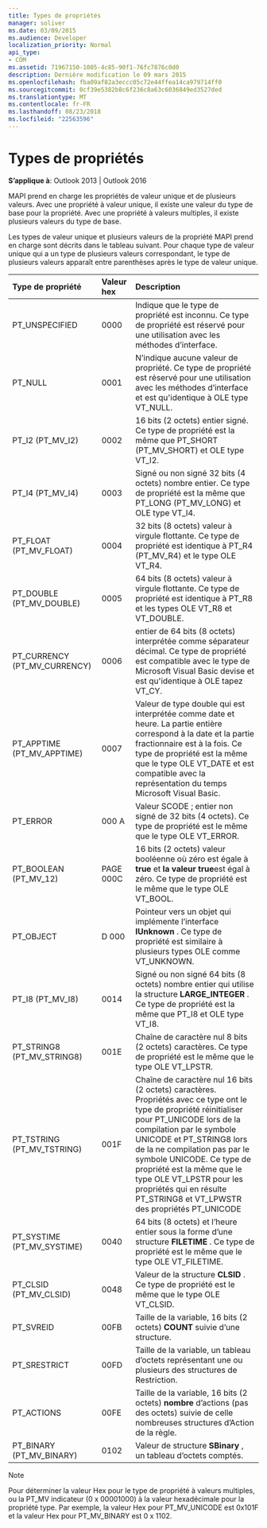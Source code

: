 ```yaml
---
title: Types de propriétés
manager: soliver
ms.date: 03/09/2015
ms.audience: Developer
localization_priority: Normal
api_type:
- COM
ms.assetid: 71967150-1005-4c85-90f1-76fc7876c0d0
description: Dernière modification le 09 mars 2015
ms.openlocfilehash: fba09af82a3eccc05c72e44ffea14ca979714ff0
ms.sourcegitcommit: 0cf39e5382b8c6f236c8a63c6036849ed3527ded
ms.translationtype: MT
ms.contentlocale: fr-FR
ms.lasthandoff: 08/23/2018
ms.locfileid: "22563596"
---
```

# <a name="property-types"></a>Types de propriétés

  
  
**S’applique à**: Outlook 2013 | Outlook 2016 
  
MAPI prend en charge les propriétés de valeur unique et de plusieurs valeurs. Avec une propriété à valeur unique, il existe une valeur du type de base pour la propriété. Avec une propriété à valeurs multiples, il existe plusieurs valeurs du type de base. 
  
Les types de valeur unique et plusieurs valeurs de la propriété MAPI prend en charge sont décrits dans le tableau suivant. Pour chaque type de valeur unique qui a un type de plusieurs valeurs correspondant, le type de plusieurs valeurs apparaît entre parenthèses après le type de valeur unique.
  
|**Type de propriété**|**Valeur hex**|**Description**|
|:-----|:-----|:-----|
|PT_UNSPECIFIED  <br/> |0000  <br/> |Indique que le type de propriété est inconnu. Ce type de propriété est réservé pour une utilisation avec les méthodes d’interface.  <br/> |
|PT_NULL  <br/> |0001  <br/> |N’indique aucune valeur de propriété. Ce type de propriété est réservé pour une utilisation avec les méthodes d’interface et est qu'identique à OLE type VT_NULL.  <br/> |
|PT_I2 (PT_MV_I2)  <br/> |0002  <br/> |16 bits (2 octets) entier signé. Ce type de propriété est la même que PT_SHORT (PT_MV_SHORT) et OLE type VT_I2.  <br/> |
|PT_I4 (PT_MV_I4)  <br/> |0003  <br/> |Signé ou non signé 32 bits (4 octets) nombre entier. Ce type de propriété est la même que PT_LONG (PT_MV_LONG) et OLE type VT_I4.  <br/> |
|PT_FLOAT (PT_MV_FLOAT)  <br/> |0004  <br/> |32 bits (8 octets) valeur à virgule flottante. Ce type de propriété est identique à PT_R4 (PT_MV_R4) et le type OLE VT_R4.  <br/> |
|PT_DOUBLE (PT_MV_DOUBLE)  <br/> |0005  <br/> |64 bits (8 octets) valeur à virgule flottante. Ce type de propriété est identique à PT_R8 et les types OLE VT_R8 et VT_DOUBLE.  <br/> |
|PT_CURRENCY (PT_MV_CURRENCY)  <br/> |0006  <br/> |entier de 64 bits (8 octets) interprétée comme séparateur décimal. Ce type de propriété est compatible avec le type de Microsoft Visual Basic devise et est qu'identique à OLE tapez VT_CY.  <br/> |
|PT_APPTIME (PT_MV_APPTIME)  <br/> |0007  <br/> |Valeur de type double qui est interprétée comme date et heure. La partie entière correspond à la date et la partie fractionnaire est à la fois. Ce type de propriété est la même que le type OLE VT_DATE et est compatible avec la représentation du temps Microsoft Visual Basic.  <br/> |
|PT_ERROR  <br/> |000 A  <br/> |Valeur SCODE ; entier non signé de 32 bits (4 octets). Ce type de propriété est le même que le type OLE VT_ERROR.  <br/> |
|PT_BOOLEAN (PT_MV_12)  <br/> |PAGE 000C  <br/> |16 bits (2 octets) valeur booléenne où zéro est égale à **true** et **la valeur true**est égal à zéro. Ce type de propriété est le même que le type OLE VT_BOOL.  <br/> |
|PT_OBJECT  <br/> |D 000  <br/> |Pointeur vers un objet qui implémente l’interface **IUnknown** . Ce type de propriété est similaire à plusieurs types OLE comme VT_UNKNOWN.  <br/> |
|PT_I8 (PT_MV_I8)  <br/> |0014  <br/> |Signé ou non signé 64 bits (8 octets) nombre entier qui utilise la structure **LARGE_INTEGER** . Ce type de propriété est la même que PT_I8 et OLE type VT_I8.  <br/> |
|PT_STRING8 (PT_MV_STRING8)  <br/> |001E  <br/> |Chaîne de caractère nul 8 bits (2 octets) caractères. Ce type de propriété est le même que le type OLE VT_LPSTR.  <br/> |
|PT_TSTRING (PT_MV_TSTRING)  <br/> |001F  <br/> |Chaîne de caractère nul 16 bits (2 octets) caractères. Propriétés avec ce type ont le type de propriété réinitialiser pour PT_UNICODE lors de la compilation par le symbole UNICODE et PT_STRING8 lors de la ne compilation pas par le symbole UNICODE. Ce type de propriété est la même que le type OLE VT_LPSTR pour les propriétés qui en résulte PT_STRING8 et VT_LPWSTR des propriétés PT_UNICODE  <br/> |
|PT_SYSTIME (PT_MV_SYSTIME)  <br/> |0040  <br/> |64 bits (8 octets) et l’heure entier sous la forme d’une structure **FILETIME** . Ce type de propriété est le même que le type OLE VT_FILETIME.  <br/> |
|PT_CLSID (PT_MV_CLSID)  <br/> |0048  <br/> |Valeur de la structure **CLSID** . Ce type de propriété est le même que le type OLE VT_CLSID.  <br/> |
|PT_SVREID  <br/> |00FB  <br/> |Taille de la variable, 16 bits (2 octets) **COUNT** suivie d’une structure.  <br/> |
|PT_SRESTRICT  <br/> |00FD  <br/> |Taille de la variable, un tableau d’octets représentant une ou plusieurs des structures de Restriction.  <br/> |
|PT_ACTIONS  <br/> |00FE  <br/> |Taille de la variable, 16 bits (2 octets) **nombre** d’actions (pas des octets) suivie de celle nombreuses structures d’Action de la règle.  <br/> |
|PT_BINARY (PT_MV_BINARY)  <br/> |0102  <br/> |Valeur de structure **SBinary** , un tableau d’octets comptés.  <br/> |
   
> [!NOTE]
> Pour déterminer la valeur Hex pour le type de propriété à valeurs multiples, ou la PT_MV indicateur (0 x 00001000) à la valeur hexadécimale pour la propriété type. Par exemple, la valeur Hex pour PT_MV_UNICODE est 0x101F et la valeur Hex pour PT_MV_BINARY est 0 x 1102. 
  

